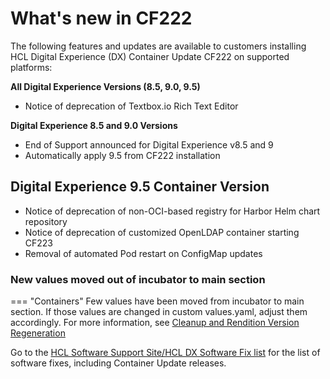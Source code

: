 # What's new in CF222

The following features and updates are available to customers installing HCL Digital Experience (DX) Container Update CF222 on supported platforms:

**All Digital Experience Versions (8.5, 9.0, 9.5)**

- Notice of deprecation of Textbox.io Rich Text Editor

**Digital Experience 8.5 and 9.0 Versions**

- End of Support announced for Digital Experience v8.5 and 9
- Automatically apply 9.5 from CF222 installation

## Digital Experience 9.5 Container Version

- Notice of deprecation of non-OCI-based registry for Harbor Helm chart repository
- Notice of deprecation of customized OpenLDAP container starting CF223
- Removal of automated Pod restart on ConfigMap updates

### New values moved out of incubator to main section

=== "Containers" 
    Few values have been moved from incubator to main section. If those values are changed in custom values.yaml, adjust them accordingly. For more information, see [Cleanup and Rendition Version Regeneration](../../manage_content/digital_assets/configuration/rendition_version_regeneration_and_cleanup.md)

Go to the [HCL Software Support Site/HCL DX Software Fix list](https://support.hcltechsw.com/csm?id=kb_article&sysparm_article=KB0013939&sys_kb_id=519ebc84db1c341055f38d6d13961959) for the list of software fixes, including Container Update releases.